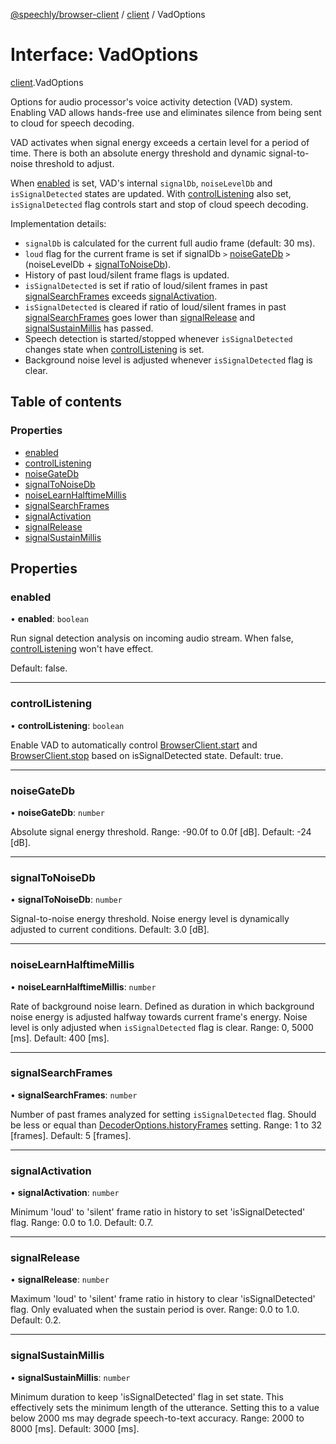 [@speechly/browser-client](../README.md) / [client](../modules/client.md) / VadOptions

# Interface: VadOptions

[client](../modules/client.md).VadOptions

Options for audio processor's voice activity detection (VAD) system.
Enabling VAD allows hands-free use and eliminates silence from being sent to cloud for speech decoding.

VAD activates when signal energy exceeds a certain level for a period of time.
There is both an absolute energy threshold and dynamic signal-to-noise threshold to adjust.

When [enabled](client.VadOptions.md#enabled) is set, VAD's internal `signalDb`, `noiseLevelDb` and `isSignalDetected` states are updated.
With [controlListening](client.VadOptions.md#controllistening) also set, `isSignalDetected` flag controls start and stop of cloud speech decoding.

Implementation details:
- `signalDb` is calculated for the current full audio frame (default: 30 ms).
- `loud` flag for the current frame is set if signalDb `>` [noiseGateDb](client.VadOptions.md#noisegatedb) `>` (noiseLevelDb + [signalToNoiseDb](client.VadOptions.md#signaltonoisedb)).
- History of past loud/silent frame flags is updated.
- `isSignalDetected` is set if ratio of loud/silent frames in past [signalSearchFrames](client.VadOptions.md#signalsearchframes) exceeds [signalActivation](client.VadOptions.md#signalactivation).
- `isSignalDetected` is cleared if ratio of loud/silent frames in past [signalSearchFrames](client.VadOptions.md#signalsearchframes) goes lower than [signalRelease](client.VadOptions.md#signalrelease) and [signalSustainMillis](client.VadOptions.md#signalsustainmillis) has passed.
- Speech detection is started/stopped whenever `isSignalDetected` changes state when [controlListening](client.VadOptions.md#controllistening) is set.
- Background noise level is adjusted whenever `isSignalDetected` flag is clear.

## Table of contents

### Properties

- [enabled](client.VadOptions.md#enabled)
- [controlListening](client.VadOptions.md#controllistening)
- [noiseGateDb](client.VadOptions.md#noisegatedb)
- [signalToNoiseDb](client.VadOptions.md#signaltonoisedb)
- [noiseLearnHalftimeMillis](client.VadOptions.md#noiselearnhalftimemillis)
- [signalSearchFrames](client.VadOptions.md#signalsearchframes)
- [signalActivation](client.VadOptions.md#signalactivation)
- [signalRelease](client.VadOptions.md#signalrelease)
- [signalSustainMillis](client.VadOptions.md#signalsustainmillis)

## Properties

### enabled

• **enabled**: `boolean`

Run signal detection analysis on incoming audio stream.
When false, [controlListening](client.VadOptions.md#controllistening) won't have effect.

Default: false.

___

### controlListening

• **controlListening**: `boolean`

Enable VAD to automatically control [BrowserClient.start](../classes/client.BrowserClient.md#start) and [BrowserClient.stop](../classes/client.BrowserClient.md#stop) based on isSignalDetected state.
Default: true.

___

### noiseGateDb

• **noiseGateDb**: `number`

Absolute signal energy threshold.
Range: -90.0f to 0.0f [dB]. Default: -24 [dB].

___

### signalToNoiseDb

• **signalToNoiseDb**: `number`

Signal-to-noise energy threshold. Noise energy level is dynamically adjusted to current conditions.
Default: 3.0 [dB].

___

### noiseLearnHalftimeMillis

• **noiseLearnHalftimeMillis**: `number`

Rate of background noise learn. Defined as duration in which background noise energy is adjusted halfway towards current frame's energy.
Noise level is only adjusted when `isSignalDetected` flag is clear.
Range: 0, 5000 [ms]. Default: 400 [ms].

___

### signalSearchFrames

• **signalSearchFrames**: `number`

Number of past frames analyzed for setting `isSignalDetected` flag. Should be less or equal than [DecoderOptions.historyFrames](client.DecoderOptions.md#historyframes) setting.
Range: 1 to 32 [frames]. Default: 5 [frames].

___

### signalActivation

• **signalActivation**: `number`

Minimum 'loud' to 'silent' frame ratio in history to set 'isSignalDetected' flag.
Range: 0.0 to 1.0. Default: 0.7.

___

### signalRelease

• **signalRelease**: `number`

Maximum 'loud' to 'silent' frame ratio in history to clear 'isSignalDetected' flag. Only evaluated when the sustain period is over.
Range: 0.0 to 1.0. Default: 0.2.

___

### signalSustainMillis

• **signalSustainMillis**: `number`

Minimum duration to keep 'isSignalDetected' flag in set state. This effectively sets the minimum length of the utterance. Setting this to a value below 2000 ms may degrade speech-to-text accuracy.
Range: 2000 to 8000 [ms]. Default: 3000 [ms].
